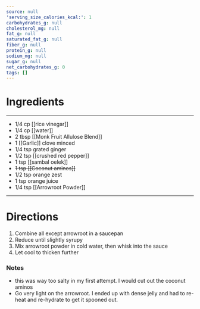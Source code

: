 ```yaml
---
source: null
'serving_size_calories_kcal:': 1
carbohydrates_g: null
cholesterol_mg: null
fat_g: null
saturated_fat_g: null
fiber_g: null
protein_g: null
sodium_mg: null
sugar_g: null
net_carbohydrates_g: 0
tags: []
---
```

# Ingredients
---
- 1/4 cp [[rice vinegar]]
- 1/4 cp [[water]]
- 2 tbsp [[Monk Fruit Allulose Blend]]
- 1 [[Garlic]] clove minced
- 1/4 tsp grated ginger
- 1/2 tsp [[crushed red pepper]]
- 1 tsp [[sambal oelek]]
- ~~1 tsp [[Coconut aminos]]~~
- 1/2 tsp orange zest
- 1 tsp orange juice
- 1/4 tsp [[Arrowroot Powder]]
---

# Directions
1. Combine all except arrowroot in a saucepan
2. Reduce until slightly syrupy
3. Mix arrowroot powder in cold water, then whisk into the sauce
4. Let cool to thicken further

### Notes
- this was way too salty in my first attempt. I would cut out the coconut aminos
- Go very light on the arrowroot. I ended up with dense jelly and had to re-heat and re-hydrate to get it spooned out.